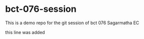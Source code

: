 # bct-076-session
This is a demo repo for the git session of bct 076 Sagarmatha EC

this line was added
